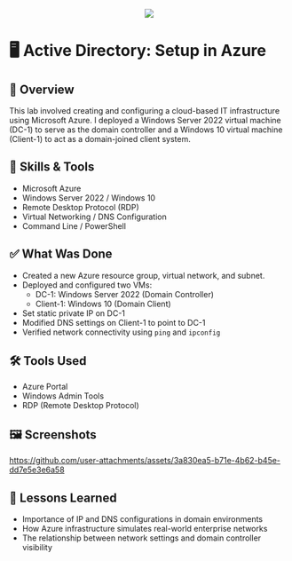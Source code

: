 

<p align="center">
<img src="https://github.com/user-attachments/assets/a680558c-5f33-4c36-86ca-aa141706d0cb" 
</p>


# 🖥️ Active Directory: Setup in Azure

## 📌 Overview
This lab involved creating and configuring a cloud-based IT infrastructure using Microsoft Azure. I deployed a Windows Server 2022 virtual machine (DC-1) to serve as the domain controller and a Windows 10 virtual machine (Client-1) to act as a domain-joined client system.

## 🧰 Skills & Tools
- Microsoft Azure  
- Windows Server 2022 / Windows 10  
- Remote Desktop Protocol (RDP)  
- Virtual Networking / DNS Configuration  
- Command Line / PowerShell  

## ✅ What Was Done
- Created a new Azure resource group, virtual network, and subnet.
- Deployed and configured two VMs:
  - DC-1: Windows Server 2022 (Domain Controller)
  - Client-1: Windows 10 (Domain Client)
- Set static private IP on DC-1
- Modified DNS settings on Client-1 to point to DC-1
- Verified network connectivity using `ping` and `ipconfig`

## 🛠️ Tools Used
- Azure Portal  
- Windows Admin Tools  
- RDP (Remote Desktop Protocol)

## 🖼️ Screenshots  

https://github.com/user-attachments/assets/3a830ea5-b71e-4b62-b45e-dd7e5e3e6a58


## 📘 Lessons Learned
- Importance of IP and DNS configurations in domain environments
- How Azure infrastructure simulates real-world enterprise networks
- The relationship between network settings and domain controller visibility
